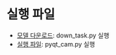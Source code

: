 # 실행 파일

- [모델 다운로드](./face_landmarker/down_task.py): down_task.py 실행
- [실행 파일](./face_landmarker/pyqt_cam.py): pyqt_cam.py 실행